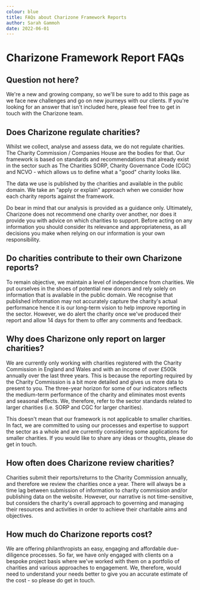 ```yaml
---
colour: blue
title: FAQs about Charizone Framework Reports
author: Sarah Gammoh
date: 2022-06-01
---
```


# Charizone Framework Report FAQs

## Question not here?

We're a new and growing company, so we'll be sure to add to this page as we face new challenges and go on new journeys with our clients. If you're looking for an answer that isn't included here, please feel free to get in touch with the Charizone team.

## Does Charizone regulate charities?

Whilst we collect, analyse and assess data, we do not regulate charities. The Charity Commission / Companies House are the bodies for that. Our framework is based on standards and recommendations that already exist in the sector such as The Charities SORP, Charity Governance Code (CGC) and NCVO - which allows us to define what a "good" charity looks like.

The data we use is published by the charities and available in the public domain. We take an "apply or explain" approach when we consider how each charity reports against the framework.

Do bear in mind that our analysis is provided as a guidance only. Ultimately, Charizone does not recommend one charity over another, nor does it provide you with advice on which charities to support. Before acting on any information you should consider its relevance and appropriateness, as all decisions you make when relying on our information is your own responsibility.

## Do charities contribute to their own Charizone reports?

To remain objective, we maintain a level of independence from charities. We put ourselves in the shoes of potential new donors and rely solely on information that is available in the public domain. We recognise that published information may not accurately capture the charity's actual performance hence it is our long-term vision to help improve reporting in the sector. However, we do alert the charity once we've produced their report and allow 14 days for them to offer any comments and feedback.

## Why does Charizone only report on larger charities?

We are currently only working with charities registered with the Charity Commission in England and Wales and with an income of over &pound;500k annually over the last three years. This is because the reporting required by the Charity Commission is a bit more detailed and gives us more data to present to you. The three-year horizon for some of our indicators reflects the medium-term performance of the charity and eliminates most events and seasonal effects. We, therefore, refer to the sector standards related to larger charities (i.e. SORP and CGC for larger charities).

This doesn't mean that our framework is not applicable to smaller charities. In fact, we are committed to using our processes and expertise to support the sector as a whole and are currently considering some applications for smaller charities. If you would like to share any ideas or thoughts, please do get in touch.

## How often does Charizone review charities?

Charities submit their reports/returns to the Charity Commission annually, and therefore we review the charities once a year. There will always be a time lag between submission of information to charity commission and/or publishing data on the website. However, our narrative is not time-sensitive, but considers the charity's overall approach to governing and managing their resources and activities in order to achieve their charitable aims and objectives.

## How much do Charizone reports cost?

We are offering philanthropists an easy, engaging and affordable due-diligence processes. So far, we have only engaged with clients on a bespoke project basis where we've worked with them on a portfolio of charities and various approaches to engagement. We, therefore, would need to understand your needs better to give you an accurate estimate of the cost - so please do get in touch.
